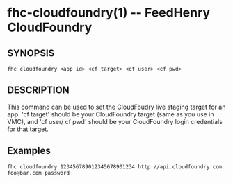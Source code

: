 fhc-cloudfoundry(1) -- FeedHenry CloudFoundry
=============================================

## SYNOPSIS

    fhc cloudfoundry <app id> <cf target> <cf user> <cf pwd>

## DESCRIPTION

This command can be used to set the CloudFoudry live staging target for an app. 'cf target' should be your CloudFoundry target (same as you use in VMC), and 'cf user/ cf pwd' should be your CloudFoundry login credentials for that target.

## Examples

    fhc cloudfoundry 123456789012345678901234 http://api.cloudfoundry.com foo@bar.com password


